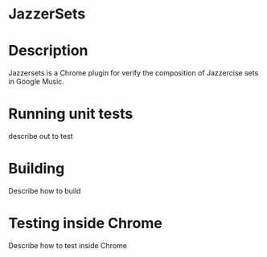 # JazzerSets

# Description

Jazzersets is a Chrome plugin for verify the composition of Jazzercise sets in Google Music.

# Running unit tests

describe out to test

# Building

Describe how to build

# Testing inside Chrome

Describe how to test inside Chrome
